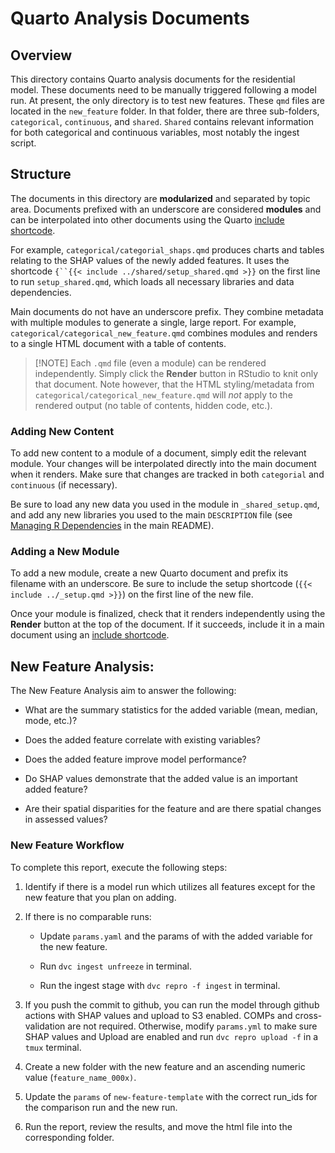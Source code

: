 # Quarto Analysis Documents

## Overview

This directory contains Quarto analysis documents for the residential model. These documents need to be manually triggered following a model run. At present, the only directory is to test new features. These `qmd` files are located in the `new_feature` folder. In that folder, there are three sub-folders, `categorical`, `continuous`, and `shared`. `Shared` contains relevant information for both categorical and continuous variables, most notably the ingest script.

## Structure

The documents in this directory are **modularized** and separated by topic area. Documents prefixed with an underscore are considered **modules** and can be interpolated into other documents using the Quarto [include shortcode](https://quarto.org/docs/authoring/includes.html).

For example, `categorical/categorial_shaps.qmd` produces charts and tables relating to the SHAP values of the newly added features. It uses the shortcode ``` {``{{< include ../shared/setup_shared.qmd >}} ``` on the first line to run `setup_shared.qmd`, which loads all necessary libraries and data dependencies.

Main documents do not have an underscore prefix. They combine metadata with multiple modules to generate a single, large report. For example, `categorical/categorical_new_feature.qmd` combines modules and renders to a single HTML document with a table of contents.

> \[!NOTE\] Each `.qmd` file (even a module) can be rendered independently. Simply click the **Render** button in RStudio to knit only that document. Note however, that the HTML styling/metadata from `categorical/categorical_new_feature.qmd` will *not* apply to the rendered output (no table of contents, hidden code, etc.).

### Adding New Content

To add new content to a module of a document, simply edit the relevant module. Your changes will be interpolated directly into the main document when it renders. Make sure that changes are tracked in both `categorial` and `continuous` (if necessary).

Be sure to load any new data you used in the module in `_shared_setup.qmd`, and add any new libraries you used to the main `DESCRIPTION` file (see [Managing R Dependencies](https://github.com/ccao-data/model-res-avm?tab=readme-ov-file#managing-r-dependencies) in the main README).

### Adding a New Module

To add a new module, create a new Quarto document and prefix its filename with an underscore. Be sure to include the setup shortcode (`{{< include ../_setup.qmd >}}`) on the first line of the new file.

Once your module is finalized, check that it renders independently using the **Render** button at the top of the document. If it succeeds, include it in a main document using an [include shortcode](https://quarto.org/docs/authoring/includes.html).

## New Feature Analysis:

The New Feature Analysis aim to answer the following:

-   What are the summary statistics for the added variable (mean, median, mode, etc.)?

-   Does the added feature correlate with existing variables?

-   Does the added feature improve model performance?

-   Do SHAP values demonstrate that the added value is an important added feature?

-   Are their spatial disparities for the feature and are there spatial changes in assessed values?

### New Feature Workflow

To complete this report, execute the following steps:

1.  Identify if there is a model run which utilizes all features except for the new feature that you plan on adding.

2.  If there is no comparable runs:

    -   Update `params.yaml` and the params of with the added variable for the new feature.

    -   Run `dvc ingest unfreeze` in terminal.

    -   Run the ingest stage with `dvc repro -f ingest` in terminal.

3.  If you push the commit to github, you can run the model through github actions with SHAP values and upload to S3 enabled. COMPs and cross-validation are not required. Otherwise, modify `params.yml` to make sure SHAP values and Upload are enabled and run `dvc repro upload -f` in a `tmux` terminal.

4.  Create a new folder with the new feature and an ascending numeric value (`feature_name_000x)`.

5.  Update the `params` of `new-feature-template` with the correct run_ids for the comparison run and the new run.

6.  Run the report, review the results, and move the html file into the corresponding folder.
